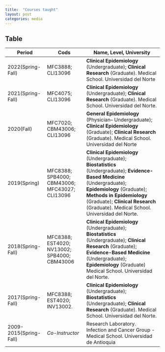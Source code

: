 ```yaml
---
title:  "Courses taught"
layout: post
categories: media
---
```




## Table

| Period           | Cods              | Name, Level, University            | 
|------------------|------------------|-----------------|
| 2022(Spring-Fall)| MFC3888; CLI13096 |**Clinical Epidemiology** (Undergraduate); **Clinical Research** (Graduate). Medical School. Universidad del Norte|
| 2021(Spring-Fall)     | MFC4075; CLI13096   |**Clinical Epidemiology** (Undergraduate); **Clinical Research** (Graduate). Medical School. Universidad del Norte. 
| 2020(Fall)      | MFC7020; CBM43006; CLI13096     | **General Epidemiology** (Physician– Undergraduate); **Clinical Epidemiology** (Graduate); **Clinical Research** (Graduate). Medical School. Universidad del Norte   | 
| 2019(Spring)     | MFC8388; SPB4000; CBM43006; MFC43027; CLI13096      | **Clinical Epidemiology** (Undergraduate); **Biostatistics** (Undergraduate); **Evidence-Based Medicine** (Undergraduate); **Epidemiology** (Graduate); **Methods in Epidemiology** (Graduate); **Clinical Research** (Graduate). Medical School. Universidad del Norte.| 
|2018(Spring-Fall) | MFC8388; EST4020; NV13002; SPB4000; CBM43006 | **Clinical Epidemiology** (Undergraduate); **Biostatistics** (Undergraduate); **Clinical Research** (Graduate); **Evidence-Based Medicine** (Undergraduate); **Epidemiology** (Graduate) Medical School. Universidad del Norte. | 
| 2017(Spring-Fall) | MFC8388; EST4020; INV13002. | **Clinical Epidemiology** (Undergraduate); **Biostatistics** (Undergraduate); **Clinical Research** (Graduate). Medical School. Universidad del Norte. | 
| 2009-2015(Spring-Fall) | *Co-Instructor* | Research Laboratory. Infection and Cancer Group - Medical School. Universidad de Antioquia | 
